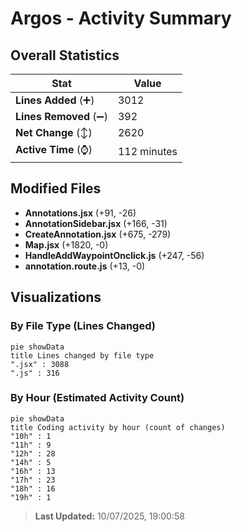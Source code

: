 # Argos - Activity Summary 

## Overall Statistics

| Stat                   | Value                                                             |
| ---------------------- | ----------------------------------------------------------------- |
| **Lines Added** (➕)   | 3012                                          |
| **Lines Removed** (➖) | 392                                        |
| **Net Change** (↕)    | 2620                |
| **Active Time** (⌚)   | 112 minutes |


## Modified Files
- **Annotations.jsx** (+91, -26)
- **AnnotationSidebar.jsx** (+166, -31)
- **CreateAnnotation.jsx** (+675, -279)
- **Map.jsx** (+1820, -0)
- **HandleAddWaypointOnclick.js** (+247, -56)
- **annotation.route.js** (+13, -0)

## Visualizations

### By File Type (Lines Changed)

```mermaid
pie showData
title Lines changed by file type
".jsx" : 3088
".js" : 316
```

### By Hour (Estimated Activity Count)

```mermaid
pie showData
title Coding activity by hour (count of changes)
"10h" : 1
"11h" : 9
"12h" : 28
"14h" : 5
"16h" : 13
"17h" : 23
"18h" : 16
"19h" : 1
```


> **Last Updated:** 10/07/2025, 19:00:58